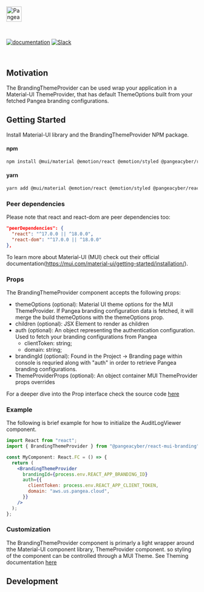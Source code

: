 <p>
  <br />
  <a href="https://pangea.cloud?utm_source=github&utm_medium=node-sdk" target="_blank" rel="noopener noreferrer">
    <img src="https://pangea-marketing.s3.us-west-2.amazonaws.com/pangea-color.svg" alt="Pangea Logo" height="40" />
  </a>
  <br />
</p>

<p>
<br />

[![documentation](https://img.shields.io/badge/documentation-pangea-blue?style=for-the-badge&labelColor=551B76)](https://pangea.cloud/docs/sdk/js/)
[![Slack](https://img.shields.io/badge/Slack-4A154B?style=for-the-badge&logo=slack&logoColor=white)](https://pangea.cloud/join-slack/)

<br />
</p>

## Motivation

The BrandingThemeProvider can be used wrap your application in a Material-UI ThemeProvider, that has default ThemeOptions built from your fetched Pangea branding configurations.

## Getting Started

Install Material-UI library and the BrandingThemeProvider NPM package.

#### npm

```bash
npm install @mui/material @emotion/react @emotion/styled @pangeacyber/react-mui-branding
```

#### yarn

```bash
yarn add @mui/material @emotion/react @emotion/styled @pangeacyber/react-mui-branding
```

### Peer dependencies

Please note that react and react-dom are peer dependencies too:

```json
"peerDependencies": {
  "react": "^17.0.0 || ^18.0.0",
  "react-dom": "^17.0.0 || ^18.0.0"
},
```

To learn more about Material-UI (MUI) check out their official documentation(https://mui.com/material-ui/getting-started/installation/).

### Props

The BrandingThemeProvider component accepts the following props:

- themeOptions (optional): Material UI theme options for the MUI ThemeProvider. If Pangea branding configuration data is fetched, it will merge the build themeOptions with the themeOptions prop.
- children (optional): JSX Element to render as children
- auth (optional): An object representing the authentication configuration. Used to fetch your branding configurations from Pangea
  - clientToken: string;
  - domain: string;
- brandingId (optional): Found in the Project -> Branding page within console is requried along with "auth" in order to retrieve Pangea branding configurations.
- ThemeProviderProps (optional): An object container MUI ThemeProvider props overrides

For a deeper dive into the Prop interface check the source code [here](https://github.com/pangeacyber/pangea-javascript/blob/main/packages/react-mui-branding/src/components/BrandingThemeProvider/index.tsx)

### Example

The following is brief example for how to initialize the AuditLogViewer component.

```jsx
import React from "react";
import { BrandingThemeProvider } from "@pangeacyber/react-mui-branding";

const MyComponent: React.FC = () => {
  return (
    <BrandingThemeProvider
      brandingId={process.env.REACT_APP_BRANDING_ID}
      auth={{
        clientToken: process.env.REACT_APP_CLIENT_TOKEN,
        domain: "aws.us.pangea.cloud",
      }}
    />
  );
};
```

### Customization

The BrandingThemeProvider component is primarly a light wrapper around tthe Material-UI component library, ThemeProvider component. so styling of the component can be controlled through a MUI Theme. See Theming documentation [here](https://mui.com/material-ui/customization/theming/)

## Development
